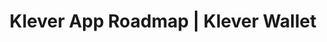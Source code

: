 ---
# page title
title_page: "Roadmap"
# meta title
title: "Klever App Roadmap | Klever Wallet "
# meta description
description : "Follow our evolutionary planning."
---